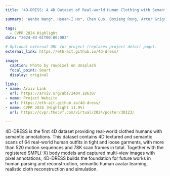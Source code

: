 ```yaml
---
title: '4D-DRESS: A 4D Dataset of Real-world Human Clothing with Semantic Annotations'

summary: 'Wenbo Wang*, Hsuan-I Ho*, Chen Guo, Boxiang Rong, Artur Grigorev, Jie Song, Juan Jose Zarate, Otmar Hilliges.'

tags:
  - CVPR 2024 Highlight
date: "2024-03-01T00:00:00Z"

# Optional external URL for project (replaces project detail page).
external_link: https://eth-ait.github.io/4d-dress/

image:
  caption: Photo by rawpixel on Unsplash
  focal_point: Smart
  display: original

links:
- name: Arxiv Link
  url: https://arxiv.org/abs/2404.18630/
- name: Project Website
  url: https://eth-ait.github.io/4d-dress/
- name: CVPR 2024 (Highlight 11.9%)
  url: https://cvpr.thecvf.com/virtual/2024/poster/30123/

---
```


4D-DRESS is the first 4D dataset providing real-world clothed humans with semantic annotations. This dataset contains 4D textured and semantic scans of 64 real-world human outfits in tight and loose garments, with more than 520 motion sequences and 78K scan frames in total. Together with the registered SMPL(-X) body models and captured multi-view images with pixel annotations, 4D-DRESS builds the foundation for future works in human parsing and reconstruction, semantic human avatar learning, realistic cloth reconstruction and simulation. 

